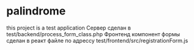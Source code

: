 # palindrome
this project is a test application
Сервер сделан в test/backend/process_form_class.php
Фронтенд компонент формы сделан в реакт файле по адрессу test/frontend/src/registrationForm.js
